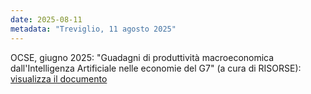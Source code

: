 ```yaml
---
date: 2025-08-11
metadata: "Treviglio, 11 agosto 2025"
---
```


OCSE, giugno 2025: "Guadagni di produttività macroeconomica dall'Intelligenza Artificiale nelle economie del G7" (a cura di RISORSE): <a href="/assets/2025-08-11-OCSE-06-2025-ia-produttivita.pdf" target="_blank">visualizza il documento</a>
